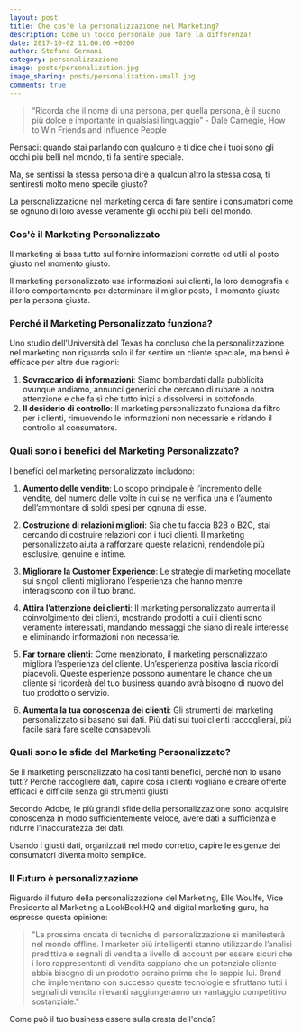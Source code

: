 ```yaml
---
layout: post
title: Che cos'è la personalizzazione nel Marketing?
description: Come un tocco personale può fare la differenza!
date: 2017-10-02 11:00:00 +0200
author: Stefano Germani
category: personalizzazione
image: posts/personalization.jpg
image_sharing: posts/personalization-small.jpg
comments: true
---
```


> “Ricorda che il nome di una persona, per quella persona, è il suono più dolce e importante in qualsiasi linguaggio” - Dale Carnegie, How to Win Friends and Influence People

Pensaci: quando stai parlando con qualcuno e ti dice che i tuoi sono gli occhi più belli nel mondo, ti fa sentire speciale.

Ma, se sentissi la stessa persona dire a qualcun'altro la stessa cosa, ti sentiresti molto meno specile giusto?

La personalizzazione nel marketing cerca di fare sentire i consumatori come se ognuno di loro avesse veramente gli occhi più belli del mondo.

### Cos'è il Marketing Personalizzato

Il marketing si basa tutto sul fornire informazioni corrette ed utili al posto giusto nel momento giusto.

Il marketing personalizzato usa informazioni sui clienti, la loro demografia e il loro comportamento per determinare il miglior posto, il momento giusto per la persona giusta.


### Perché il Marketing Personalizzato funziona?

Uno studio dell’Università del Texas ha concluso che la personalizzazione nel marketing non riguarda solo il far sentire un cliente speciale, ma bensì è efficace per altre due ragioni:

1. **Sovraccarico di informazioni**: Siamo bombardati dalla pubblicità ovunque andiamo, annunci generici che cercano di rubare la nostra attenzione e che fa sì che tutto inizi a dissolversi in sottofondo.
2. **Il desiderio di controllo**: Il marketing personalizzato funziona da filtro per i clienti, rimuovendo le informazioni non necessarie e ridando il controllo al consumatore.


### Quali sono i benefici del Marketing Personalizzato?

I benefici del marketing personalizzato includono:

1. **Aumento delle vendite**: Lo scopo principale è l’incremento delle vendite, del numero delle volte in cui se ne verifica una e l’aumento dell’ammontare di soldi spesi per ognuna di esse.

2. **Costruzione di relazioni migliori**: Sia che tu faccia B2B o B2C, stai cercando di costruire relazioni con i tuoi clienti. Il marketing personalizzato aiuta a rafforzare queste relazioni, rendendole più esclusive, genuine e intime.

3. **Migliorare la Customer Experience**: Le strategie di marketing modellate sui singoli clienti migliorano l’esperienza che hanno mentre interagiscono con il tuo brand.

4. **Attira l’attenzione dei clienti**: Il marketing personalizzato aumenta il coinvolgimento dei clienti, mostrando prodotti a cui i clienti sono veramente interessati, mandando messaggi che siano di reale interesse e eliminando informazioni non necessarie.

5. **Far tornare clienti**: Come menzionato, il marketing personalizzato migliora l’esperienza del cliente. Un’esperienza positiva lascia ricordi piacevoli. Queste esperienze possono aumentare le chance che un cliente si ricorderà del tuo business quando avrà bisogno di nuovo del tuo prodotto o servizio.

6. **Aumenta la tua conoscenza dei clienti**: Gli strumenti del marketing personalizzato si basano sui dati. Più dati sui tuoi clienti raccoglierai, più facile sarà fare scelte consapevoli.


### Quali sono le sfide del Marketing Personalizzato?

Se il marketing personalizzato ha cosi tanti benefici, perché non lo usano tutti?
Perché raccogliere dati, capire cosa i clienti vogliano e creare offerte efficaci è difficile senza gli strumenti giusti.

Secondo Adobe, le più grandi sfide della personalizzazione sono: acquisire conoscenza in modo sufficientemente veloce, avere dati a sufficienza e ridurre l’inaccuratezza dei dati.

Usando i giusti dati, organizzati nel modo corretto, capire le esigenze dei consumatori diventa molto semplice.

### Il Futuro è personalizzazione

Riguardo il futuro della personalizzazione del Marketing, Elle Woulfe, Vice Presidente al Marketing a LookBookHQ and digital marketing guru, ha espresso questa opinione:

> "La prossima ondata di tecniche di personalizzazione si manifesterà nel mondo offline. I marketer più intelligenti stanno utilizzando l’analisi predittiva e segnali di vendita a livello di account per essere sicuri che i loro rappresentanti di vendita sappiano che un potenziale cliente abbia bisogno di un prodotto persino prima che lo sappia lui. Brand che implementano con successo queste tecnologie e sfruttano tutti i segnali di vendita rilevanti raggiungeranno un vantaggio competitivo sostanziale."

Come può il tuo business essere sulla cresta dell'onda?
